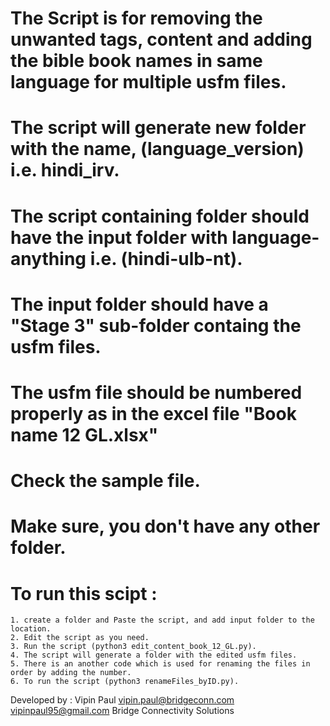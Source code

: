 # The Script is for removing the unwanted tags, content and adding the bible book names in same language for multiple usfm files.

# The script will generate new folder with the name, (language_version) i.e. hindi_irv.

# The script containing folder should have the input folder with language-anything i.e. (hindi-ulb-nt).

# The input folder should have a "Stage 3" sub-folder containg the usfm files.

# The usfm file should be numbered properly as in the excel file "Book name 12 GL.xlsx"

# Check the sample file.

# Make sure, you don't have any other folder.

# To run this scipt :
	1. create a folder and Paste the script, and add input folder to the location.
	2. Edit the script as you need.
	3. Run the script (python3 edit_content_book_12_GL.py).
	4. The script will generate a folder with the edited usfm files.
	5. There is an another code which is used for renaming the files in order by adding the number.
	6. To run the script (python3 renameFiles_byID.py).


Developed by : Vipin Paul 
vipin.paul@bridgeconn.com 
vipinpaul95@gmail.com
Bridge Connectivity Solutions